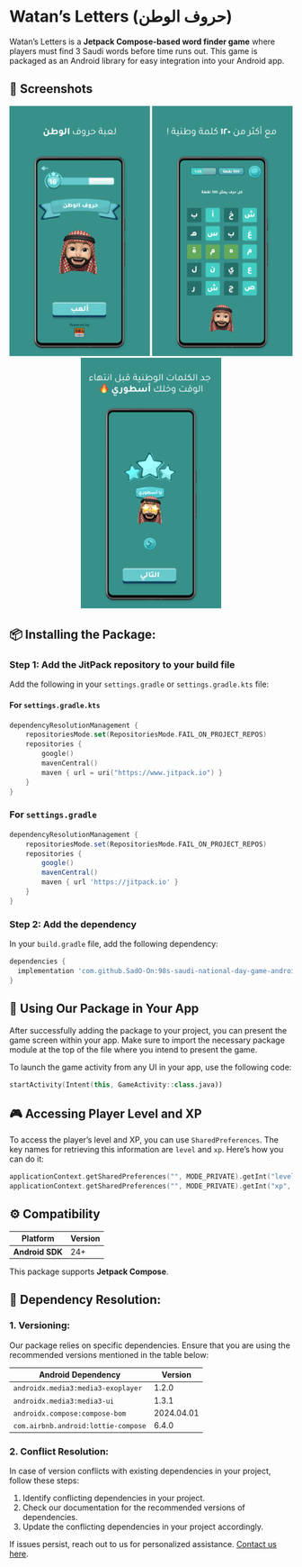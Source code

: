 # Watan’s Letters (حروف الوطن)

Watan’s Letters is a **Jetpack Compose-based word finder game** where players must find 3 Saudi words before time runs out. This game is packaged as an Android library for easy integration into your Android app.

## 📸 Screenshots

<p align="center">
  <img src="01.png" alt="Screenshot 1" width="250"/>
  <img src="02.png" alt="Screenshot 2" width="250"/>
  <img src="03.png" alt="Screenshot 3" width="250"/>
</p>

## 📦 Installing the Package:

### Step 1: Add the JitPack repository to your build file
Add the following in your `settings.gradle` or `settings.gradle.kts` file:

#### For `settings.gradle.kts`
```kotlin
dependencyResolutionManagement {
    repositoriesMode.set(RepositoriesMode.FAIL_ON_PROJECT_REPOS)
    repositories {
        google()
        mavenCentral()
        maven { url = uri("https://www.jitpack.io") }
    }
}
```
### For `settings.gradle`
```gradle
dependencyResolutionManagement {
    repositoriesMode.set(RepositoriesMode.FAIL_ON_PROJECT_REPOS)
    repositories {
        google()
        mavenCentral()
        maven { url 'https://jitpack.io' }
    }
}
```
### Step 2: Add the dependency
In your `build.gradle` file, add the following dependency:

```gradle
dependencies {
  implementation 'com.github.SadO-On:98s-saudi-national-day-game-android:1.0.0'
}
```
## 🚀 Using Our Package in Your App
After successfully adding the package to your project, you can present the game screen within your app. Make sure to import the necessary package module at the top of the file where you intend to present the game.

To launch the game activity from any UI in your app, use the following code:

```kotlin
startActivity(Intent(this, GameActivity::class.java))
```
## 🎮 Accessing Player Level and XP

To access the player’s level and XP, you can use `SharedPreferences`. The key names for retrieving this information are `level` and `xp`. Here’s how you can do it:

```kotlin
applicationContext.getSharedPreferences("", MODE_PRIVATE).getInt("level", -1)
applicationContext.getSharedPreferences("", MODE_PRIVATE).getInt("xp", -1)
```

## ⚙️ Compatibility

| Platform      | Version      |
|---------------|--------------|
| **Android SDK** | 24+          |

This package supports **Jetpack Compose**.

## 🔄 Dependency Resolution:

### 1. Versioning:
Our package relies on specific dependencies. Ensure that you are using the recommended versions mentioned in the table below:

| Android Dependency                    | Version     |
|---------------------------------------|-------------|
| `androidx.media3:media3-exoplayer`    | 1.2.0       |
| `androidx.media3:media3-ui`           | 1.3.1       |
| `androidx.compose:compose-bom`        | 2024.04.01  |
| `com.airbnb.android:lottie-compose`   | 6.4.0       |

### 2. Conflict Resolution:
In case of version conflicts with existing dependencies in your project, follow these steps:

1. Identify conflicting dependencies in your project.
2. Check our documentation for the recommended versions of dependencies.
3. Update the conflicting dependencies in your project accordingly.

If issues persist, reach out to us for personalized assistance. [Contact us here](https://www.98s.studio/).
